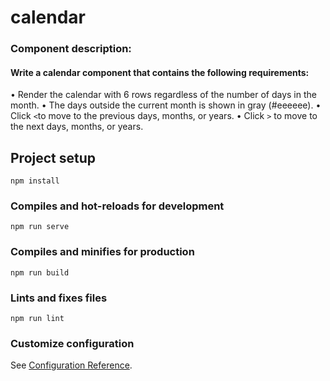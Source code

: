 # calendar
### Component description:
#### Write a calendar component that contains the following requirements:

• Render the calendar with 6 rows regardless of the number of days in the month.
• The days outside the current month is shown in gray (#eeeeee).
• Click `<`to move to the previous days, months, or years.
• Click `>` to move to the next days, months, or years.

## Project setup
```
npm install
```

### Compiles and hot-reloads for development
```
npm run serve
```

### Compiles and minifies for production
```
npm run build
```

### Lints and fixes files
```
npm run lint
```

### Customize configuration
See [Configuration Reference](https://cli.vuejs.org/config/).
